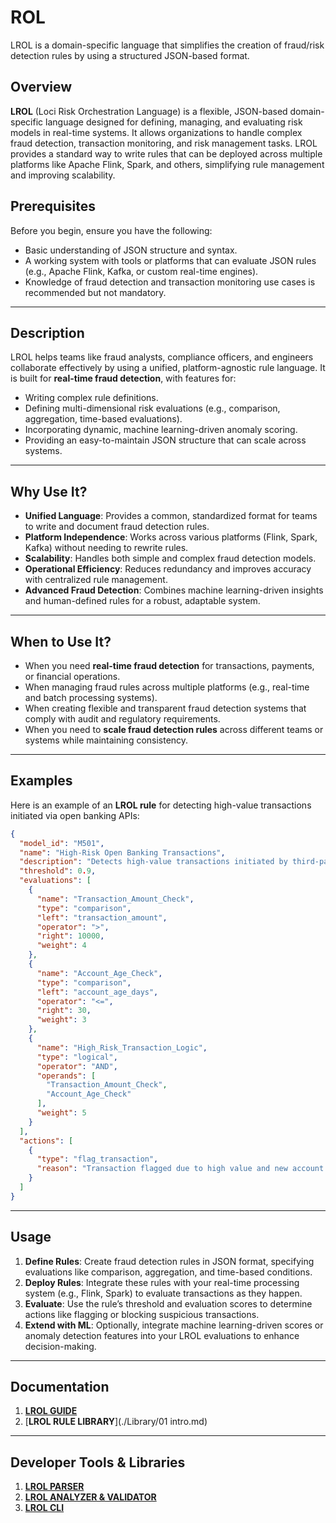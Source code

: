 # ROL
LROL is a domain-specific language that simplifies the creation of fraud/risk detection rules by using a structured JSON-based format.

## Overview

**LROL** (Loci Risk Orchestration Language) is a flexible, JSON-based domain-specific language designed for defining, managing, and evaluating risk models in real-time systems. It allows organizations to handle complex fraud detection, transaction monitoring, and risk management tasks. LROL provides a standard way to write rules that can be deployed across multiple platforms like Apache Flink, Spark, and others, simplifying rule management and improving scalability.

## Prerequisites

Before you begin, ensure you have the following:

- Basic understanding of JSON structure and syntax.
- A working system with tools or platforms that can evaluate JSON rules (e.g., Apache Flink, Kafka, or custom real-time engines).
- Knowledge of fraud detection and transaction monitoring use cases is recommended but not mandatory.

---

## Description

LROL helps teams like fraud analysts, compliance officers, and engineers collaborate effectively by using a unified, platform-agnostic rule language. It is built for **real-time fraud detection**, with features for:

- Writing complex rule definitions.
- Defining multi-dimensional risk evaluations (e.g., comparison, aggregation, time-based evaluations).
- Incorporating dynamic, machine learning-driven anomaly scoring.
- Providing an easy-to-maintain JSON structure that can scale across systems.

---

## Why Use It?

- **Unified Language**: Provides a common, standardized format for teams to write and document fraud detection rules.
- **Platform Independence**: Works across various platforms (Flink, Spark, Kafka) without needing to rewrite rules.
- **Scalability**: Handles both simple and complex fraud detection models.
- **Operational Efficiency**: Reduces redundancy and improves accuracy with centralized rule management.
- **Advanced Fraud Detection**: Combines machine learning-driven insights and human-defined rules for a robust, adaptable system.

---

## When to Use It?

- When you need **real-time fraud detection** for transactions, payments, or financial operations.
- When managing fraud rules across multiple platforms (e.g., real-time and batch processing systems).
- When creating flexible and transparent fraud detection systems that comply with audit and regulatory requirements.
- When you need to **scale fraud detection rules** across different teams or systems while maintaining consistency.

---

## Examples

Here is an example of an **LROL rule** for detecting high-value transactions initiated via open banking APIs:
```json
{
  "model_id": "M501",
  "name": "High-Risk Open Banking Transactions",
  "description": "Detects high-value transactions initiated by third-party apps",
  "threshold": 0.9,
  "evaluations": [
    {
      "name": "Transaction_Amount_Check",
      "type": "comparison",
      "left": "transaction_amount",
      "operator": ">",
      "right": 10000,
      "weight": 4
    },
    {
      "name": "Account_Age_Check",
      "type": "comparison",
      "left": "account_age_days",
      "operator": "<=",
      "right": 30,
      "weight": 3
    },
    {
      "name": "High_Risk_Transaction_Logic",
      "type": "logical",
      "operator": "AND",
      "operands": [
        "Transaction_Amount_Check",
        "Account_Age_Check"
      ],
      "weight": 5
    }
  ],
  "actions": [
    {
      "type": "flag_transaction",
      "reason": "Transaction flagged due to high value and new account."
    }
  ]
}

```
---
## Usage

1. **Define Rules**: Create fraud detection rules in JSON format, specifying evaluations like comparison, aggregation, and time-based conditions.
2. **Deploy Rules**: Integrate these rules with your real-time processing system (e.g., Flink, Spark) to evaluate transactions as they happen.
3. **Evaluate**: Use the rule’s threshold and evaluation scores to determine actions like flagging or blocking suspicious transactions.
4. **Extend with ML**: Optionally, integrate machine learning-driven scores or anomaly detection features into your LROL evaluations to enhance decision-making.

---
## Documentation
1. [**LROL GUIDE**](./Guide/introduction.md)
2. [**LROL RULE LIBRARY**](./Library/01 intro.md)

---
## Developer Tools & Libraries
1. [**LROL PARSER**](./Crates/lrol_parser/)
2. [**LROL ANALYZER & VALIDATOR**](./Crates/lrol_analyzer/)
3. [**LROL CLI**](./lrol-cli.md)
